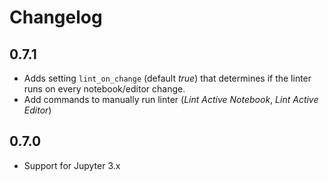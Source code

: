 # Changelog


## 0.7.1

- Adds setting `lint_on_change` (default *true*) that determines if the linter runs on every notebook/editor change.
- Add commands to manually run linter (*Lint Active Notebook*, *Lint Active Editor*)


## 0.7.0

- Support for Jupyter 3.x
